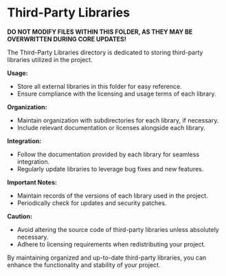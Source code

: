 # Third-Party Libraries

**DO NOT MODIFY FILES WITHIN THIS FOLDER, AS THEY MAY BE OVERWRITTEN DURING CORE UPDATES!**

The Third-Party Libraries directory is dedicated to storing third-party libraries utilized in the project.

**Usage:**
- Store all external libraries in this folder for easy reference.
- Ensure compliance with the licensing and usage terms of each library.

**Organization:**
- Maintain organization with subdirectories for each library, if necessary.
- Include relevant documentation or licenses alongside each library.

**Integration:**
- Follow the documentation provided by each library for seamless integration.
- Regularly update libraries to leverage bug fixes and new features.

**Important Notes:**
- Maintain records of the versions of each library used in the project.
- Periodically check for updates and security patches.

**Caution:**
- Avoid altering the source code of third-party libraries unless absolutely necessary.
- Adhere to licensing requirements when redistributing your project.

By maintaining organized and up-to-date third-party libraries, you can enhance the functionality and stability of your project.